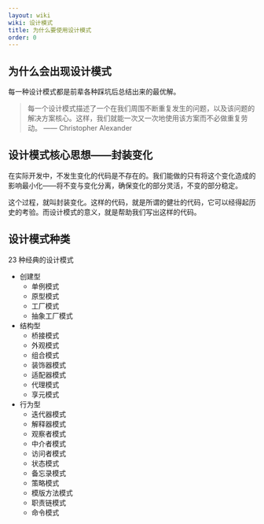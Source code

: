 ```yaml
---
layout: wiki
wiki: 设计模式
title: 为什么要使用设计模式
order: 0
---
```


## 为什么会出现设计模式

每一种设计模式都是前辈各种踩坑后总结出来的最优解。

> 每一个设计模式描述了一个在我们周围不断重复发生的问题，以及该问题的解决方案核心。这样，我们就能一次又一次地使用该方案而不必做重复劳动。 —— Christopher Alexander

## 设计模式核心思想——封装变化

在实际开发中，不发生变化的代码是不存在的。我们能做的只有将这个变化造成的影响最小化——将不变与变化分离，确保变化的部分灵活，不变的部分稳定。

这个过程，就叫封装变化。这样的代码，就是所谓的健壮的代码，它可以经得起历史的考验。而设计模式的意义，就是帮助我们写出这样的代码。

## 设计模式种类

23 种经典的设计模式

- 创建型
  - 单例模式
  - 原型模式
  - 工厂模式
  - 抽象工厂模式
- 结构型
  - 桥接模式
  - 外观模式
  - 组合模式
  - 装饰器模式
  - 适配器模式
  - 代理模式
  - 享元模式
- 行为型
  - 迭代器模式
  - 解释器模式
  - 观察者模式
  - 中介者模式
  - 访问者模式
  - 状态模式
  - 备忘录模式
  - 策略模式
  - 模版方法模式
  - 职责链模式
  - 命令模式
